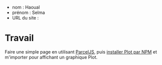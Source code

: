 - nom : Haoual
- prénom : Selma
- URL du site :

# Travail

Faire une simple page en utilisant [ParcelJS](https://parceljs.org/getting-started/webapp/), puis [installer Plot par NPM](https://observablehq.com/plot/getting-started#installing-from-npm) et m'importer pour affichant un graphique Plot.
